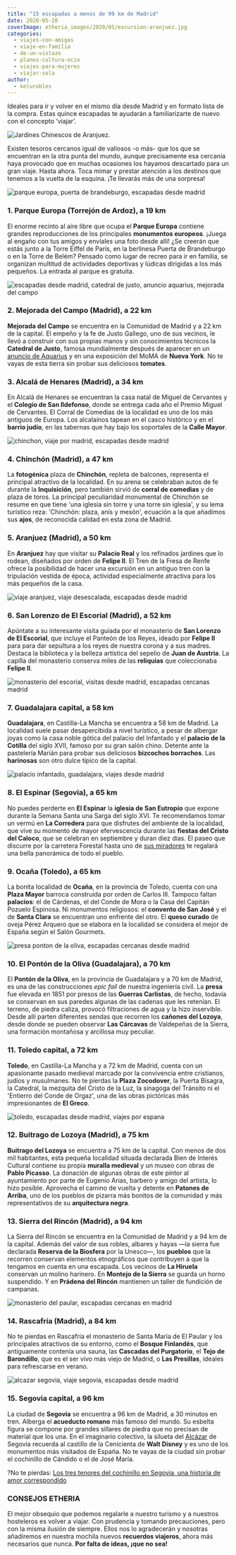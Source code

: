 ```yaml
---
title: "15 escapadas a menos de 99 km de Madrid"
date: 2020-05-20
coverImage: etheria_images/2020/05/excursion-aranjuez.jpg
categories: 
  - viajes-con-amigas
  - viaje-en-familia
  - de-un-vistazo
  - planes-cultura-ocio
  - viajes-para-mujeres
  - viajar-sola
author: 
  - kelurobles
---
```


Ideales para ir y volver en el mismo día desde Madrid y en formato lista de la compra. 
Estas quince escapadas te ayudarán a familiarizarte de nuevo con el concepto ‘viajar’. 

![Jardines Chinescos de Aranjuez.](etheria_images/2020/05/excursion-aranjuez-900x675.jpg "Jardines Chinescos de Aranjuez. © Miguel Ángel Sanz")

Existen tesoros cercanos igual de valiosos -o más- que los que se encuentran en la otra 
punta del mundo, aunque precisamente esa cercanía haya provocado que en muchas ocasiones 
los hayamos descartado para un gran viaje. Hasta ahora. Toca mimar y prestar atención a 
los destinos que tenemos a la vuelta de la esquina. ¡Te llevarás más de una sorpresa! 

![parque europa, puerta de brandeburgo, escapadas desde madrid](etheria_images/2020/05/viaje-madrid-parque-europa.jpg "Reproducción de la Puerta de Brandeburgo del Parque Europa, en Torrejón de Ardoz. © Enrique Gutiérrez")

### 1\. Parque Europa (Torrejón de Ardoz), a 19 km

El enorme recinto al aire libre que ocupa el **Parque Europa** contiene grandes 
reproducciones de los principales **monumentos europeos**. ¡Juega al engaño con tus 
amigos y envíales una foto desde allí! ¿Se creerán que estás junto a la Torre Eiffel de 
París, en la berlinesa Puerta de Brandeburgo o en la Torre de Belém? Pensado como lugar 
de recreo para ir en familia, se organizan multitud de actividades deportivas y lúdicas 
dirigidas a los más pequeños. La entrada al parque es gratuita. 

![escapadas desde madrid, catedral de justo, anuncio aquarius, mejorada del campo](etheria_images/2020/05/viaje-madrid-mejorada.jpg "Catedral de Justo, en Mejorada del Campo (Madrid). © Kelu Robles")

### 2\. Mejorada del Campo (Madrid), a 22 km

**Mejorada del Campo** se encuentra en la Comunidad de Madrid y a 22 km de la capital. 
El empeño y la fe de Justo Gallego, uno de sus vecinos, le llevó a construir con sus 
propias manos y sin conocimientos técnicos la **Catedral de Justo**, famosa mundialmente 
después de aparecer en un [anuncio de 
Aquarius](https://www.youtube.com/watch?v=tNimfH3sNaY) y en una exposición del MoMA de 
**Nueva York**. No te vayas de esta tierra sin probar sus deliciosos **tomates**. 

### 3\. Alcalá de Henares (Madrid), a 34 km

En Alcalá de Henares se encuentran la casa natal de Miguel de Cervantes y el **Colegio 
de San Ildefonso**, donde se entrega cada año el Premio Miguel de Cervantes. El Corral 
de Comedias de la localidad es uno de los más antiguos de Europa. Los alcalaínos tapean 
en el casco histórico y en el **barrio judío**, en las tabernas que hay bajo los 
soportales de la **Calle Mayor**. 

![chinchon, viaje por madrid, escapadas desde madrid](etheria_images/2020/05/viaje-madrid-chinchon-900x480.jpg "Plaza de Chinchón y puesto de almendras y ajos. © Kelu Robles")

### 4\. Chinchón (Madrid), a 47 km

La **fotogénica** plaza de **Chinchón**, repleta de balcones, representa el principal 
atractivo de la localidad. En su arena se celebraban autos de fe durante la 
**Inquisición**, pero también sirvió de **corral de comedias** y de plaza de toros. La 
principal peculiaridad monumental de Chinchón se resume en que tiene 'una iglesia sin 
torre y una torre sin iglesia', y su lema turístico reza: 'Chinchón: plaza, anís y 
mesón', ecuación a la que añadimos sus **ajos**, de reconocida calidad en esta zona de 
Madrid. 

### 5\. Aranjuez (Madrid), a 50 km

En **Aranjuez** hay que visitar su **Palacio Real** y los refinados jardines que lo 
rodean, diseñados por orden de **Felipe II**. El Tren de la Fresa de Renfe ofrece la 
posibilidad de hacer una excursión en un antiguo tren con la tripulación vestida de 
época, actividad especialmente atractiva para los más pequeños de la casa. 

![viaje aranjuez, viaje desescalada, escapadas desde madrid](etheria_images/2020/05/viaje-madrid-aranjuez.jpg "Panorámica de Aranjuez. © Free Commons")

### 6\. San Lorenzo de El Escorial (Madrid), a 52 km

Apúntate a su interesante visita guiada por el monasterio de **San Lorenzo de El 
Escorial**, que incluye el Panteón de los Reyes, ideado por **Felipe II** para para dar 
sepultura a los reyes de nuestra corona y a sus madres. Destaca la biblioteca y la 
belleza artística del sepelio de **Juan de Austria**. La capilla del monasterio conserva 
miles de las **reliquias** que coleccionaba **Felipe II**. 

![monasterio del escorial, visitas desde madrid, escapadas cercanas madrid](etheria_images/2020/05/viaje-madrid-escorial.jpg "Real Monasterio de San Lorenzo de El Escorial. © Kelu Robles")

### 7\. Guadalajara capital, a 58 km

**Guadalajara**, en Castilla-La Mancha se encuentra a 58 km de Madrid. La localidad 
suele pasar desapercibida a nivel turístico, a pesar de albergar joyas como la casa 
noble gótica del palacio del Infantado y el **palacio de la Cotilla** del siglo XVII, 
famoso por su gran salón chino. Detente ante la pastelería Marián para probar sus 
deliciosos **bizcochos borrachos**. Las **harinosas** son otro dulce típico de la 
capital. 

![palacio infantado, guadalajara, viajes desde madrid](etheria_images/2020/05/viaje-guadalajara-palacio-infantado.jpg "Palacio del Infantado de Guadalajara. © Mamen F.G.")

### 8\. El Espinar (Segovia), a 65 km

No puedes perderte en **El Espinar** la **iglesia de San Eutropio** que expone durante 
la Semana Santa una Sarga del siglo XVI. Te recomendamos tomar un vermú en **La 
Corredera** para que disfrutes del ambiente de la localidad, que vive su momento de 
mayor efervescencia durante las **fiestas del Cristo del Caloco**, que se celebran en 
septiembre y duran diez días. El paseo que discurre por la carretera Forestal hasta uno 
de [sus miradores](https://goo.gl/maps/t3DyhTyhVUiH4rCq9) te regalará una bella 
panorámica de todo el pueblo. 

### 9\. Ocaña (Toledo), a 65 km

La bonita localidad de **Ocaña**, en la provincia de Toledo, cuenta con una **Plaza 
Mayor** barroca construida por orden de Carlos III. Tampoco faltan **palacios**: el de 
Cárdenas, el del Conde de Mora o la Casa del Capitán Pozuelo Espinosa. Ni monumentos 
religiosos: el **convento de San José** y el de **Santa Clara** se encuentran uno 
enfrente del otro. El **queso curado** de oveja Pérez Arquero que se elabora en la 
localidad se considera el mejor de España según el Salón Gourmets. 

![presa ponton de la oliva, escapadas cercanas desde madrid](etheria_images/2020/05/viaje-ponton-de-la-oliva.jpg "Presa Pontón de la Oliva. © Kelu Robles")

### 10\. El Pontón de la Oliva (Guadalajara), a 70 km

El **Pontón de la Oliva**, en la provincia de Guadalajara y a 70 km de Madrid, es una de 
las construcciones _epic fail_ de nuestra ingeniería civil. La **presa** fue elevada en 
1851 por presos de las **Guerras Carlistas**, de hecho, todavía se conservan en sus 
paredes algunas de las cadenas que les retenían. El terreno, de piedra caliza, provocó 
filtraciones de agua y la hizo inservible. Desde allí parten diferentes sendas que 
recorren los **cañones del Lozoya**, desde donde se pueden observar **Las Cárcavas** de 
Valdepeñas de la Sierra, una formación montañosa y arcillosa muy peculiar. 

### 11\. Toledo capital, a 72 km

**Toledo**, en Castilla-La Mancha y a 72 km de Madrid, cuenta con un apasionante pasado 
medieval marcado por la convivencia entre cristianos, judíos y musulmanes. No te pierdas 
la **Plaza Zocodover**, la Puerta Bisagra, la Catedral, la mezquita del Cristo de la 
Luz, la sinagoga del Tránsito ni el 'Entierro del Conde de Orgaz', una de las obras 
pictóricas más impresionantes de **El Greco**. 

![toledo, escapadas desde madrid, viajes por espana](etheria_images/2020/05/viaje-toledo.jpg "Panorámica de Toledo. © Steven Yu")

### 12\. Buitrago de Lozoya (Madrid), a 75 km

**Buitrago del Lozoya** se encuentra a 75 km de la capital. Con menos de dos mil 
habitantes, esta pequeña localidad situada declarada Bien de Interés Cultural contiene 
su propia **muralla medieval** y un museo con obras de **Pablo Picasso**. La donación de 
algunas obras de este pintor al ayuntamiento por parte de Eugenio Arias, barbero y amigo 
del artista, lo hizo posible. Aprovecha el camino de vuelta y detente en **Patones de 
Arriba**, uno de los pueblos de pizarra más bonitos de la comunidad y más 
representativos de su **arquitectura negra**. 

### 13\. Sierra del Rincón (Madrid), a 94 km

La Sierra del Rincón se encuentra en la Comunidad de Madrid y a 94 km de la capital. 
Además del valor de sus robles, albares y hayas —la sierra fue declarada **Reserva de la 
Biosfera** por la Unesco—, los **pueblos** que la recorren conservan elementos 
etnográficos que contribuyen a que la tengamos en cuenta en una escapada. Los vecinos de 
**La Hiruela** conservan un molino harinero. En **Montejo de la Sierra** se guarda un 
horno suspendido. Y en **Prádena del Rincón** mantienen un taller de fundición de 
campanas. 

![monasterio del paular, escapadas cercanas en madrid](etheria_images/2020/05/monasterio-paular-madrid.jpg "Monasterio del Paular (Madrid). © Ana Jiménez/ Pixabay")

### 14\. Rascafría (Madrid), a 84 km

No te pierdas en Rascafría el monasterio de Santa María de El Paular y los principales 
atractivos de su entorno, como el **Bosque Finlandés**, que antiguamente contenía una 
sauna, las **Cascadas del Purgatorio**, el **Tejo de Barondillo**, que es el ser vivo 
más viejo de Madrid, o **Las Presillas**, ideales para refrescarse en verano. 

![alcazar segovia, viaje segovia, escapadas desde madrid](etheria_images/2020/03/alcazar-segovia.jpg "Vista exterior del Alcázar de Segovia. © Sander Morais/ Unsplash")

### 15\. Segovia capital, a 96 km

La ciudad de **Segovia** se encuentra a 96 km de Madrid, a 30 minutos en tren. Alberga 
el **acueducto romano** más famoso del mundo. Su esbelta figura se compone por grandes 
sillares de piedra que no precisan de material que los una. En el imaginario colectivo, 
la silueta del [Alcázar](http://etheriamagazine.com/2020/03/11/que-ver-interior-precio-entradas-del-alcazar-de-segovia/) 
de Segovia recuerda al castillo de la Cenicienta de **Walt Disney** y es uno de los 
monumentos más visitados de España. No te vayas de la ciudad sin probar el cochinillo de 
Cándido o el de José María. 

?No te pierdas: [Los tres tenores del cochinillo en Segovia, una historia de amor 
correspondido](https://etheriamagazine.com/2020/12/01/mejores-restaurantes-para-comer-cochinillo-en-segovia/) 

### CONSEJOS ETHERIA

El mejor obsequio que podemos regalarle a nuestro turismo y a nuestros hosteleros es 
volver a viajar. Con prudencia y tomando precauciones, pero con la misma ilusión de 
siempre. Ellos nos lo agradecerán y nosotras añadiremos en nuestra mochila nuevos 
**recuerdos viajeros**, ahora más necesarios que nunca. **Por falta de ideas, ¡que no 
sea!**
